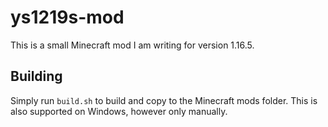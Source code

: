 # ys1219s-mod

This is a small Minecraft mod I am writing for version 1.16.5.

## Building

Simply run `build.sh` to build and copy to the Minecraft mods folder. This is also supported on Windows, however only manually.